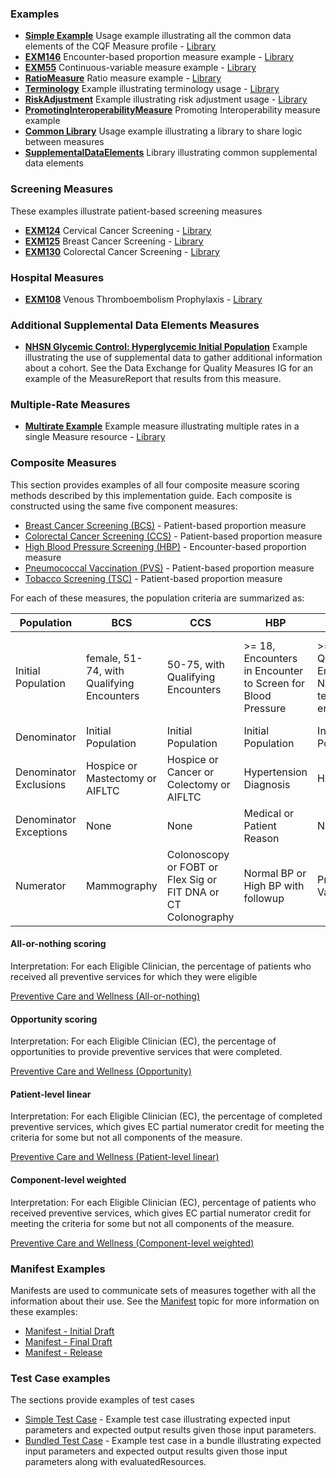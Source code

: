 

### Examples

* [**Simple Example**](Measure-EXMLogic-FHIR.html) Usage example illustrating all the common data elements of the CQF Measure profile - [Library](Library-EXMLogic-FHIR.html)
* [**EXM146**](Measure-EXM146-FHIR.html) Encounter-based proportion measure example - [Library](Library-EXM146-FHIR.html)
* [**EXM55**](Measure-EXM55-FHIR.html) Continuous-variable measure example - [Library](Library-EXM55-FHIR.html)
* [**RatioMeasure**](Measure-EXMRatio-FHIR.html) Ratio measure example - [Library](Library-EXMRatio-FHIR.html)
* [**Terminology**](Measure-Terminology-FHIR.html) Example illustrating terminology usage - [Library](Library-Terminology-FHIR.html)
* [**RiskAdjustment**](Measure-measure-risk-adjustment-FHIR2.html) Example illustrating risk adjustment usage - [Library](Library-risk-adjustment-FHIR2.html)
* [**PromotingInteroperabilityMeasure**](Measure-measure-pi-exm.html) Promoting Interoperability measure example <!---  [Library](Library-EXMRatio.html) -->
* [**Common Library**](Library-Common.html) Usage example illustrating a library to share logic between measures
* [**SupplementalDataElements**](Library-SupplementalDataElements.html) Library illustrating common supplemental data elements

### Screening Measures

These examples illustrate patient-based screening measures

* [**EXM124**](Measure-EXM124-FHIR.html) Cervical Cancer Screening - [Library](Library-EXM124-FHIR.html)
* [**EXM125**](Measure-EXM125-FHIR.html) Breast Cancer Screening - [Library](Library-EXM125-FHIR.html)
* [**EXM130**](Measure-EXM130-FHIR.html) Colorectal Cancer Screening - [Library](Library-EXM130-FHIR.html)

### Hospital Measures

* [**EXM108**](Measure-EXM108-FHIR.html) Venous Thromboembolism Prophylaxis - [Library](Library-EXM108-FHIR.html)

### Additional Supplemental Data Elements Measures

* [**NHSN Glycemic Control: Hyperglycemic Initial Population**](Bundle-sde-example-artifact-bundle.html) Example illustrating the use of supplemental data to gather additional information about a cohort. See the Data Exchange for Quality Measures IG for an example of the MeasureReport that results from this measure.

### Multiple-Rate Measures

* [**Multirate Example**](Measure-MultiRateExample-FHIR.html) Example measure illustrating multiple rates in a single Measure resource - [Library](Library-MultiRateExample-FHIR.html)

### Composite Measures

This section provides examples of all four composite measure scoring methods described by this implementation guide. Each composite is constructed using the same five component measures:

* [Breast Cancer Screening (BCS)](Measure-BCSComponent.html) - Patient-based proportion measure
* [Colorectal Cancer Screening (CCS)](Measure-EXM130-FHIR.html) - Patient-based proportion measure
* [High Blood Pressure Screening (HBP)](Measure-HBPComponent.html) - Encounter-based proportion measure
* [Pneumococcal Vaccination (PVS)](Measure-PVSComponent.html) - Patient-based proportion measure
* [Tobacco Screening (TSC)](Measure-TSCComponent.html) - Patient-based proportion measure

For each of these measures, the population criteria are summarized as:

|Population | BCS | CCS | HBP | PVS | TSC |
|-----------|-----|-----|-----|-----|-----|
|Initial Population |female, 51-74, with Qualifying Encounters |50-75, with Qualifying Encounters |>= 18, Encounters in Encounter to Screen for Blood Pressure |>= 65, with Qualifying Encounters or Nursing/Long-term Facility encounters |>= 18 with Qualifying Encounters or Other/Counseling encounters or 2 or more Office visits |
|Denominator |Initial Population |Initial Population |Initial Population |Initial Population |Initial Population |
|Denominator Exclusions |Hospice or Mastectomy or AIFLTC |Hospice or Cancer or Colectomy or AIFLTC |Hypertension Diagnosis |Hospice |None
|Denominator Exceptions |None |None |Medical or Patient Reason |None |Medical Reason or Limited Life Expectancy |
|Numerator |Mammography |Colonoscopy or FOBT or Flex Sig or FIT DNA or CT Colonography |Normal BP or High BP with followup |Pneumococcal Vaccine |Screened for Tobacco Use |

#### All-or-nothing scoring

Interpretation: For each Eligible Clinician, the percentage of patients who received
all preventive services for which they were eligible

[Preventive Care and Wellness (All-or-nothing)](Measure-PreventiveCareandWellnessAllOrNothingComposite.html)

#### Opportunity scoring

Interpretation: For each Eligible Clinician (EC), the percentage of opportunities to provide preventive services that were completed.

[Preventive Care and Wellness (Opportunity)](Measure-PreventiveCareandWellnessOpportunityComposite.html)

#### Patient-level linear

Interpretation: For each Eligible Clinician (EC), the percentage of completed preventive services, which gives EC partial numerator credit for meeting the criteria for some but not all components of the measure.

[Preventive Care and Wellness (Patient-level linear)](Measure-PreventiveCareandWellnessPatientLevelLinearComposite.html)

#### Component-level weighted

Interpretation: For each Eligible Clinician (EC), percentage of patients who received preventive services, which gives EC partial numerator credit for meeting the criteria for some but not all components of the measure.

[Preventive Care and Wellness (Component-level weighted)](Measure-PreventiveCareandWellnessWeightedComposite.html)

### Manifest Examples

Manifests are used to communicate sets of measures together with all the information about their use. See the [Manifest](measure-conformance.html#manifest) topic for more information on these examples:

* [Manifest - Initial Draft](Library-Manifest-Initial-Draft.html)
* [Manifest - Final Draft](Library-Manifest-Final-Draft.html)
* [Manifest - Release](Library-Manifest-Release.html)

### Test Case examples

The sections provide examples of test cases

* [Simple Test Case](MeasureReport-testcase-example.html) - Example test case illustrating expected input parameters and expected output results given those input parameters.
* [Bundled Test Case](Bundle-bundle-example.html) - Example test case in a bundle illustrating expected input parameters and expected output results given those input parameters along with evaluatedResources.

